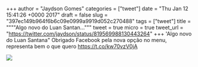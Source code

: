 
+++
author = "Jaydson Gomes"
categories = ["tweet"]
date = "Thu Jan 12 15:41:26 +0000 2017"
draft = false
slug = "397ec149b964f6b6c09e0999a9919d052c270488"
tags = ["tweet"]
title = """"Algo novo do Luan Santan..."""
tweet = true
micro = true
tweet_url = "https://twitter.com/jaydson/status/819569988130443264"
+++
'Algo novo do Luan Santana" Obrigado Facebook pela nova opção no menu, representa bem o que quero https://t.co/kw70vzV0jA

![](/images/tweet-media/819569988130443264-C1-yZSxW8AAiGth.jpg)